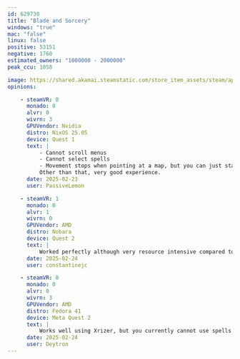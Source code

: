 ```yaml
---
id: 629730
title: "Blade and Sorcery"
windows: "true"
mac: "false"
linux: false
positive: 53151
negative: 1760
estimated_owners: "1000000 - 2000000"
peak_ccu: 1058

image: https://shared.akamai.steamstatic.com/store_item_assets/steam/apps/629730/header.jpg?t=1724242459
opinions:

    - steamVR: 0
      monado: 0
      alvr: 0
      wivrn: 3
      GPUVendor: Nvidia
      distro: NixOS 25.05
      device: Quest 1
      text: |
          - Cannot scroll menus
          - Cannot select spells
          - Movement stops when pointing at a map, but you can just start moving again (I don't know if this is intentional)
          Other than that, very good experience.
      date: 2025-02-23
      user: PassiveLemon

    - steamVR: 1
      monado: 0
      alvr: 1
      wivrn: 0
      GPUVendor: AMD
      distro: Nobara
      device: Quest 2
      text: |
          Worked perfectly although very resource intensive compared to native Windows for some reason on GEProton9-25. No issues otherwise.
      date: 2025-02-24
      user: constantinejc

    - steamVR: 0
      monado: 0
      alvr: 0
      wivrn: 3
      GPUVendor: AMD
      distro: Fedora 41
      device: Meta Quest 2
      text: |
          Works well using Xrizer, but you currently cannot use spells
      date: 2025-02-24
      user: Deytron
---
```


